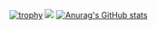 [![trophy](https://github-profile-trophy.vercel.app/?username=Garapov)](https://github.com/ryo-ma/github-profile-trophy)
![](https://github-profile-summary-cards.vercel.app/api/cards/profile-details?username=Garapov&theme=vue)
[![Anurag's GitHub stats](https://github-readme-stats.vercel.app/api?username=Garapov)](https://github.com/anuraghazra/github-readme-stats)
